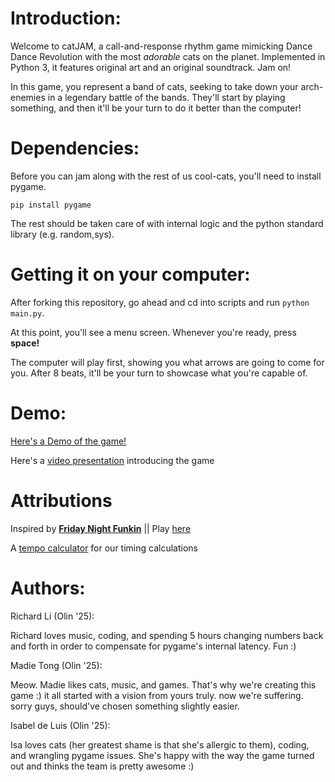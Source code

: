 # Introduction:

Welcome to catJAM, a call-and-response rhythm game mimicking Dance Dance Revolution with the most *adorable* cats on the planet. Implemented in Python 3, it features original art and an original soundtrack. Jam on!

In this game, you represent a band of cats, seeking to take down your arch-enemies in a legendary battle of the bands. They'll start by playing something, and then it'll be your turn to do it better than the computer!

# Dependencies:

Before you can jam along with the rest of us cool-cats, you'll need to install pygame.

`pip install pygame`

The rest should be taken care of with internal logic and the python standard library (e.g. random,sys).

# Getting it on your computer:

After forking this repository, go ahead and cd into scripts and run `python main.py`. 

At this point, you'll see a menu screen. Whenever you're ready, press **space!**

The computer will play first, showing you what arrows are going to come for you. After 8 beats, it'll be your turn to showcase what you're capable of. 

# Demo:
[Here's a Demo of the game!](https://youtu.be/nYD9bt-oiCg)

Here's a [video presentation](https://youtu.be/M1V3YjCDPSw) introducing the game

# Attributions
Inspired by [**Friday Night Funkin**]( https://en.wikipedia.org/wiki/Friday_Night_Funkin%27) || Play [here]( https://friday-nightfunkin.io/)

A [tempo calculator](http://bradthemad.org/guitar/tempo_explanation.php) for our timing calculations

# Authors:

Richard Li (Olin '25): 

Richard loves music, coding, and spending 5 hours changing numbers back and forth in order to compensate for pygame's internal latency. Fun :) 

Madie Tong (Olin '25):

Meow. Madie likes cats, music, and games. That's why we're creating this game :) it all started with a vision from yours truly. now we're suffering. sorry guys, should've chosen something slightly easier.

Isabel de Luis (Olin '25):

Isa loves cats (her greatest shame is that she's allergic to them), coding, and wrangling pygame issues. She's happy with the way the game turned out and thinks the team is pretty awesome :)
